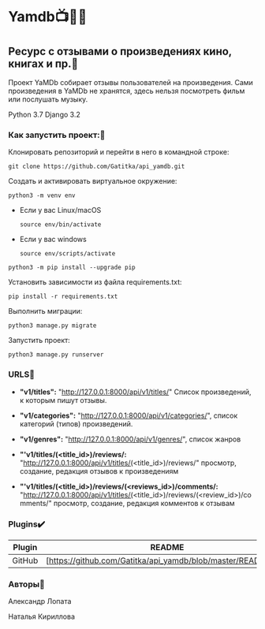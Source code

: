 # Yamdb:tv::notebook::musical_score:

## Ресурс с отзывами о произведениях кино, книгах и пр.:memo:

Проект YaMDb собирает отзывы пользователей на произведения. Сами произведения в YaMDb не хранятся, здесь нельзя посмотреть фильм или послушать музыку.

Python 3.7
Django 3.2

### Как запустить проект::electric_plug:

Клонировать репозиторий и перейти в него в командной строке:

```
git clone https://github.com/Gatitka/api_yamdb.git
```

Cоздать и активировать виртуальное окружение:

```
python3 -m venv env
```

* Если у вас Linux/macOS

    ```
    source env/bin/activate
    ```

* Если у вас windows

    ```
    source env/scripts/activate
    ```

```
python3 -m pip install --upgrade pip
```

Установить зависимости из файла requirements.txt:

```
pip install -r requirements.txt
```

Выполнить миграции:

```
python3 manage.py migrate
```

Запустить проект:

```
python3 manage.py runserver
```

### URLS:vertical_traffic_light:
- **"v1/titles":**
"http://127.0.0.1:8000/api/v1/titles/"
Список произведений, к которым пишут отзывы.

- **"v1/categories":**
"http://127.0.0.1:8000/api/v1/categories/",
список категорий (типов) произведений.

- **"v1/genres":**
"http://127.0.0.1:8000/api/v1/genres/",
список жанров

- **"'v1/titles/(<title_id>)/reviews/:**
"http://127.0.0.1:8000/api/v1/titles/(<title_id>)/reviews/"
просмотр, создание, редакция отзывов к произведениям

- **"'v1/titles/(<title_id>)/reviews/(<reviews_id>)/comments/:** "http://127.0.0.1:8000/api/v1/titles/(<title_id>)/reviews/(<review_id>)/comments/"
просмотр, создание, редакция комментов к отзывам


### Plugins:heavy_check_mark:

| Plugin | README |
| ------ | ------ |
| GitHub | [https://github.com/Gatitka/api_yamdb/blob/master/README.md]|


### Авторы:dancers:
Александр Лопата

Наталья Кириллова
